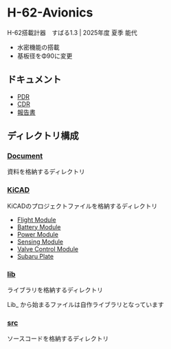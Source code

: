 # H-62-Avionics

H-62搭載計器　すばる1.3 | 2025年度 夏季 能代

- 水密機能の搭載
- 基板径をΦ90に変更

## ドキュメント
- [PDR](./Document/PDR/すばる1.3_PDR.pdf)
- [CDR](./Document/CDR/)
- [報告書](./Document/)

## ディレクトリ構成
### [Document](./Document/)
資料を格納するディレクトリ

### [KiCAD](./KiCAD/)
KiCADのプロジェクトファイルを格納するディレクトリ
- [Flight Module](./KiCAD/FlightModule/)
- [Battery Module](./KiCAD/BatteryModule/)
- [Power Module](./KiCAD/PowerModule/)
- [Sensing Module](./KiCAD/SensingModule/)
- [Valve Control Module](./KiCAD/ValveControlModule/)
- [Subaru Plate](./KiCAD/SubaruPlate/)

### [lib](./lib/)
ライブラリを格納するディレクトリ

Lib_ から始まるファイルは自作ライブラリとなっています

### [src](./src/)
ソースコードを格納するディレクトリ

